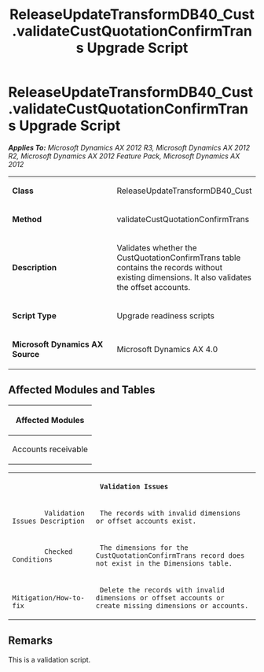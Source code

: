 ﻿---
title: ReleaseUpdateTransformDB40_Cust.validateCustQuotationConfirmTrans Upgrade Script
TOCTitle: ReleaseUpdateTransformDB40_Cust.validateCustQuotationConfirmTrans Upgrade Script
ms:assetid: e2e8e049-9d59-9656-5ca1-6c1ccea3f3ec
ms:mtpsurl: https://msdn.microsoft.com/en-us/library/JJ737360(v=AX.60)
ms:contentKeyID: 49711801
ms.date: 05/18/2015
mtps_version: v=AX.60
---

# ReleaseUpdateTransformDB40\_Cust.validateCustQuotationConfirmTrans Upgrade Script 


_**Applies To:** Microsoft Dynamics AX 2012 R3, Microsoft Dynamics AX 2012 R2, Microsoft Dynamics AX 2012 Feature Pack, Microsoft Dynamics AX 2012_

<table>
<colgroup>
<col style="width: 50%" />
<col style="width: 50%" />
</colgroup>
<tbody>
<tr class="odd">
<td><p><strong>Class</strong></p></td>
<td><p>ReleaseUpdateTransformDB40_Cust</p></td>
</tr>
<tr class="even">
<td><p><strong>Method</strong></p></td>
<td><p>validateCustQuotationConfirmTrans</p></td>
</tr>
<tr class="odd">
<td><p><strong>Description</strong></p></td>
<td><p>Validates whether the CustQuotationConfirmTrans table contains the records without existing dimensions. It also validates the offset accounts.</p></td>
</tr>
<tr class="even">
<td><p><strong>Script Type</strong></p></td>
<td><p>Upgrade readiness scripts</p></td>
</tr>
<tr class="odd">
<td><p><strong>Microsoft Dynamics AX Source</strong></p></td>
<td><p>Microsoft Dynamics AX 4.0</p></td>
</tr>
</tbody>
</table>


## Affected Modules and Tables

<table>
<colgroup>
<col style="width: 100%" />
</colgroup>
<thead>
<tr class="header">
<th><p>Affected Modules</p></th>
</tr>
</thead>
<tbody>
<tr class="odd">
<td><p>Accounts receivable</p></td>
</tr>
</tbody>
</table>


<table xmlns="http://www.w3.org/1999/xhtml">
              <tr><th colspan="2">
		
   <p>
   
	 Validation Issues
  </p>
  </th></tr>
              <tr><td>
		
   <p>
   
	 
            Validation Issues Description
          
  </p>
  </td><td>
		
   <p>
   
	 The records with invalid dimensions or offset accounts exist.
  </p>
  </td></tr>
              <tr><td>
		
   <p>
   
	 
            Checked Conditions
          
  </p>
  </td><td>
		
   <p>
   
	 The dimensions for the CustQuotationConfirmTrans record does not exist in the Dimensions table.
  </p>
  </td></tr>
              <tr><td>
		
   <p>
   
	 
            Mitigation/How-to-fix
          
  </p>
  </td><td>
		
   <p>
   
	 Delete the records with invalid dimensions or offset accounts or create missing dimensions or accounts.
  </p>
  </td></tr>
            </table>


## Remarks

This is a validation script.

  


